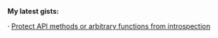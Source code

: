 **My latest gists:**

&middot; [Protect API methods or arbitrary functions from introspection](https://gist.github.com/zhibirc/f18d161e6990e82bcbefd53864a840af)

